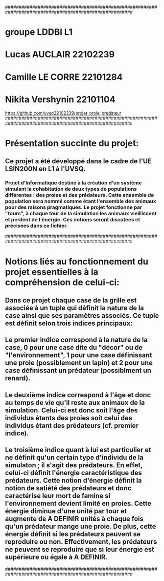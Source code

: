 #######################################################################################################
# groupe LDDBI L1
# Lucas AUCLAIR 22102239
# Camille LE CORRE 22101284
# Nikita Vershynin 22101104


https://github.com/uvsq22102239/projet_proie_predateur
#######################################################################################################
# Présentation succinte du projet:


## Ce projet a été développé dans le cadre de l'UE LSIN200N en L1 à l'UVSQ.


### Projet d'Informatique destiné à la création d'un système simulant la cohabitation de deux types de populations différentes : des proies et des prédateurs. Cette ensemble de population sera nommé comme étant l'ensemble des animaux pour des raisons pragmatiques. Le projet fonctionne par "tours", à chaque tour de la simulation les animaux vieillissent et perdent de l'énergie. Ces notions seront discutées et précisées dans ce fichier.

#######################################################################################################
# Notions liés au fonctionnement du projet essentielles à la compréhension de celui-ci:


## Dans ce projet chaque case de la grille est associée à un tuple qui définit la nature de la case ainsi que ses paramètres associés. Ce tuple est définit selon trois indices principaux:

## Le premier indice correspond à la nature de la case, 0 pour une case dite du "décor" ou de "l'environnement", 1 pour une case définissant une proie (possiblement un lapin) et 2 pour une case définissant un prédateur (possiblment un renard).

## Le deuxième indice correspond à l'âge et donc au temps de vie qu'il reste aux animaux de la simulation. Celui-ci est donc soit l'âge des individus étants des proies soit celui des individus étant des prédateurs (cf. premier indice).

## Le troisième indice quant à lui est particulier et ne définit qu'un certain type d'individu de la simulaton ; il s'agit des prédateurs. En effet, celui-ci définit l'énergie caractéristique des prédateurs. Cette notion d'énergie définit la notion de satiété des prédateurs et donc caractérise leur mort de famine si l'environnement devient limité en proies. Cette énergie diminue d'une unité par tour et augmente de A DEFINIR unités à chaque fois qu'un prédateur mange une proie. De plus, cette énergie définit si les prédateurs peuvent se reproduire ou non. Effectivement, les prédateurs ne peuvent se reproduire que si leur énergie est supérieure ou égale à A DEFINIR.

#######################################################################################################



